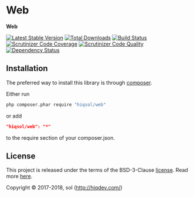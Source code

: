# Web

**Web**

[![Latest Stable Version](https://poser.pugx.org/hiqsol/web/v/stable)](https://packagist.org/packages/hiqsol/web)
[![Total Downloads](https://poser.pugx.org/hiqsol/web/downloads)](https://packagist.org/packages/hiqsol/web)
[![Build Status](https://img.shields.io/travis/hiqsol/web.svg)](https://travis-ci.org/hiqsol/web)
[![Scrutinizer Code Coverage](https://img.shields.io/scrutinizer/coverage/g/hiqsol/web.svg)](https://scrutinizer-ci.com/g/hiqsol/web/)
[![Scrutinizer Code Quality](https://img.shields.io/scrutinizer/g/hiqsol/web.svg)](https://scrutinizer-ci.com/g/hiqsol/web/)
[![Dependency Status](https://www.versioneye.com/php/hiqsol:web/dev-master/badge.svg)](https://www.versioneye.com/php/hiqsol:web/dev-master)

## Installation

The preferred way to install this library is through [composer](http://getcomposer.org/download/).

Either run

```sh
php composer.phar require "hiqsol/web"
```

or add

```json
"hiqsol/web": "*"
```

to the require section of your composer.json.

## License

This project is released under the terms of the BSD-3-Clause [license](LICENSE).
Read more [here](http://choosealicense.com/licenses/bsd-3-clause).

Copyright © 2017-2018, sol (http://hiqdev.com/)
